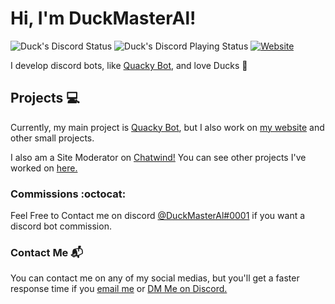 # Hi, I'm DuckMasterAl!
<!-- I see you trying to copy the Status Badge! It may not work for you :p -->
![Duck's Discord Status](https://img.shields.io/endpoint?label=currently&url=https://dev.discordprofiles.me/api/badge/status/443217277580738571) ![Duck's Discord Playing Status](https://img.shields.io/endpoint?label=playing/using&url=https://dev.discordprofiles.me/api/badge/playing/443217277580738571) [![Website](https://img.shields.io/website?label=Duck%27s%20Website&logo=atom&up_message=online&url=https%3A%2F%2Fbduck.xyz)](https://bduck.xyz)

I develop discord bots, like [Quacky Bot](https://quacky.xyz), and love Ducks :duck:

## Projects 💻 
Currently, my main project is [Quacky Bot](https://quacky.xyz), but I also work on [my website](https://bduck.xyz) and other small projects.
<!-- I also am a Moderator on [Discord Extreme List](https://discordextremelist.xyz) and work with [HarryPGaming on Youtube!]-->
<!-- I also work with [HarryPGaming on Youtube!](https://www.youtube.com/channel/UCr35D4WaXok9l5r5sLfLHmw) -->
I also am a Site Moderator on [Chatwind!](https://chatwindapp.com) You can see other projects I've worked on [here.](https://bduck.xyz/#other-projects)
### Commissions :octocat: 
Feel Free to Contact me on discord [@DuckMasterAl#0001](https://discordrep.com/u/443217277580738571#) if you want a discord bot commission.
### Contact Me 📬 
You can contact me on any of my social medias, but you'll get a faster response time if you [email me](mailto:duckmaster.dev@gmail.com) or [DM Me on Discord.](https://discordrep.com/u/443217277580738571#)
